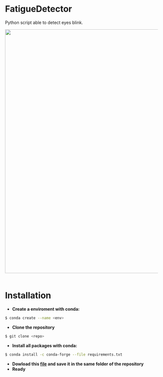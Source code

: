 # FatigueDetector
Python script able to detect eyes blink.

<a href="https://apps.apple.com/app/id1452689527" target="_blank">
<img src="https://pyimagesearch.com/wp-content/uploads/2017/04/blink_detection_plot.jpg" width="800"></a>
&nbsp

# Installation
- **Create a enviroment with conda:**
```bash
$ conda create --name <env>
```
- **Clone the repository**
```bash
$ git clone <repo>
```
- **Install all packages with conda:**
```bash
$ conda install -c conda-forge --file requirements.txt
```
- **Dowload this [file](https://drive.google.com/file/d/1r4x9nQYa84HGzecmLUz6qKFQSjO52BBU/view?usp=sharing) and save it in the same folder of the repository**
- **Ready**
